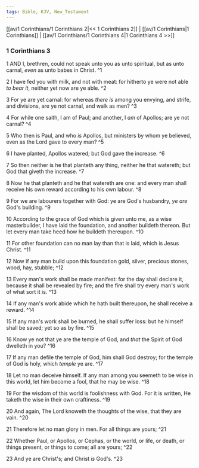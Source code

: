 ```yaml
---
tags: Bible, KJV, New_Testament
---
```


[[av/1 Corinthians/1 Corinthians 2|<< 1 Corinthians 2]] | [[av/1 Corinthians|1 Corinthians]] | [[av/1 Corinthians/1 Corinthians 4|1 Corinthians 4 >>]]

### 1 Corinthians 3

1 AND I, brethren, could not speak unto you as unto spiritual, but as unto carnal, _even_ as unto babes in Christ. ^1

2 I have fed you with milk, and not with meat: for hitherto ye were not able _to_ _bear_ _it_, neither yet now are ye able. ^2

3 For ye are yet carnal: for whereas _there_ _is_ among you envying, and strife, and divisions, are ye not carnal, and walk as men? ^3

4 For while one saith, I am of Paul; and another, I _am_ of Apollos; are ye not carnal? ^4

5 Who then is Paul, and who _is_ Apollos, but ministers by whom ye believed, even as the Lord gave to every man? ^5

6 I have planted, Apollos watered; but God gave the increase. ^6

7 So then neither is he that planteth any thing, neither he that watereth; but God that giveth the increase. ^7

8 Now he that planteth and he that watereth are one: and every man shall receive his own reward according to his own labour. ^8

9 For we are labourers together with God: ye are God's husbandry, _ye_ _are_ God's building. ^9

10 According to the grace of God which is given unto me, as a wise masterbuilder, I have laid the foundation, and another buildeth thereon. But let every man take heed how he buildeth thereupon. ^10

11 For other foundation can no man lay than that is laid, which is Jesus Christ. ^11

12 Now if any man build upon this foundation gold, silver, precious stones, wood, hay, stubble; ^12

13 Every man's work shall be made manifest: for the day shall declare it, because it shall be revealed by fire; and the fire shall try every man's work of what sort it is. ^13

14 If any man's work abide which he hath built thereupon, he shall receive a reward. ^14

15 If any man's work shall be burned, he shall suffer loss: but he himself shall be saved; yet so as by fire. ^15

16 Know ye not that ye are the temple of God, and _that_ the Spirit of God dwelleth in you? ^16

17 If any man defile the temple of God, him shall God destroy; for the temple of God is holy, which _temple_ ye are. ^17

18 Let no man deceive himself. If any man among you seemeth to be wise in this world, let him become a fool, that he may be wise. ^18

19 For the wisdom of this world is foolishness with God. For it is written, He taketh the wise in their own craftiness. ^19

20 And again, The Lord knoweth the thoughts of the wise, that they are vain. ^20

21 Therefore let no man glory in men. For all things are yours; ^21

22 Whether Paul, or Apollos, or Cephas, or the world, or life, or death, or things present, or things to come; all are yours; ^22

23 And ye are Christ's; and Christ _is_ God's. ^23
